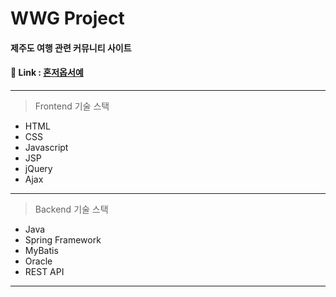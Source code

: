 # WWG Project  



#### 제주도 여행 관련 커뮤니티 사이트  

#### 🔗 Link : [혼저옵서예](http://0giri.com:5555)

---
> Frontend 기술 스택
* HTML
* CSS
* Javascript
* JSP
* jQuery
* Ajax
---
> Backend 기술 스택
* Java
* Spring Framework
* MyBatis
* Oracle
* REST API
---
